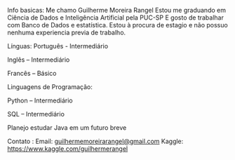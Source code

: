 Info basicas:
Me chamo Guilherme Moreira Rangel
Estou me graduando em Ciência de Dados e Inteligência Artificial pela PUC-SP
E gosto de trabalhar com Banco de Dados e estatística.
Estou à procura de estagio e não possuo nenhuma experiencia previa de trabalho.

Línguas:
Português - Intermediário

Inglês – Intermediário

Francês – Básico

Linguagens de Programação:

Python – Intermediário

SQL – Intermediário 

Planejo estudar Java em um futuro breve


Contato :
Email: guilhermemoreirarangel@gmail.com
Kaggle: https://www.kaggle.com/guilhermerangel

